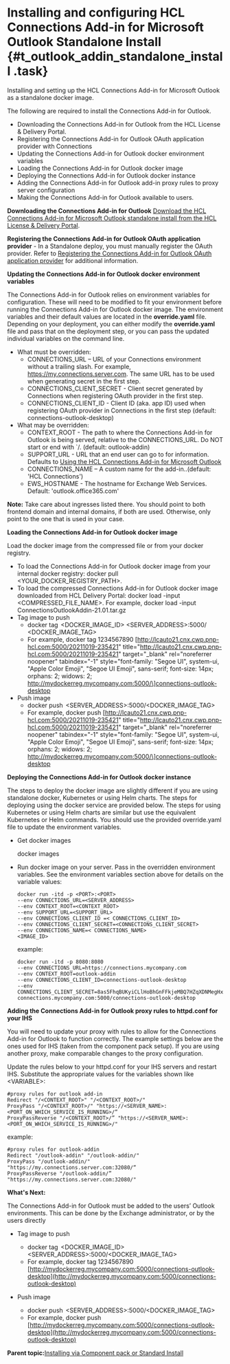 # Installing and configuring HCL Connections Add-in for Microsoft Outlook Standalone Install {#t_outlook_addin_standalone_install .task}

Installing and setting up the HCL Connections Add-in for Microsoft Outlook as a standalone docker image.

The following are required to install the Connections Add-in for Outlook.

-   Downloading the Connections Add-in for Outlook from the HCL License & Delivery Portal.
-   Registering the Connections Add-in for Outlook OAuth application provider with Connections
-   Updating the Connections Add-in for Outlook docker environment variables
-   Loading the Connections Add-in for Outlook docker image
-   Deploying the Connections Add-in for Outlook docker instance
-   Adding the Connections Add-in for Outlook add-in proxy rules to proxy server configuration
-   Making the Connections Add-in for Outlook available to users.

**Downloading the Connections Add-in for Outlook** [Download the HCL Connections Add-in for Microsoft Outlook standalone install from the HCL License & Delivery Portal](https://support.hcltechsw.com/csm?id=kb_article&sysparm_article=KB0085519&sys_kb_id=ecb956cedbb86014a45ad9fcd39619a8).

**Registering the Connections Add-in for Outlook OAuth application provider** - In a Standalone deploy, you must manually register the OAuth provider. Refer to [Registering the Connections Add-in for Outlook OAuth application provider](https://help.hcltechsw.com/connections/v7/admin/install/cp_3p_outlook_addin_oauth.html) for additional information.

**Updating the Connections Add-in for Outlook docker environment variables**

The Connections Add-in for Outlook relies on environment variables for configuration. These will need to be modified to fit your environment before running the Connections Add-in for Outlook docker image. The environment variables and their default values are located in the **override.yaml** file. Depending on your deployment, you can either modify the **override.yaml** file and pass that on the deployment step, or you can pass the updated individual variables on the command line.

-   What must be overridden:
    -   CONNECTIONS\_URL – URL of your Connections environment without a trailing slash. For example, https://my.connections.server.com. The same URL has to be used when generating secret in the first step.
    -   CONNECTIONS\_CLIENT\_SECRET - Client secret generated by Connections when registering OAuth provider in the first step.
    -   CONNECTIONS\_CLIENT\_ID - Client ID \(aka. app ID\) used when registering OAuth provider in Connections in the first step \(default: connections-outlook-desktop\)
-   What may be overridden:
    -   CONTEXT\_ROOT - The path to where the Connections Add-in for Outlook is being served, relative to the CONNECTIONS\_URL. Do NOT start or end with \`/. \(default: outlook-addin\)
    -   SUPPORT\_URL - URL that an end user can go to for information. Defaults to [Using the HCL Connections Add-in for Microsoft Outlook](https://help.hcltechsw.com/connections/v7/connectors/enduser/c_ms_plugins_add_in_outlook.html)
    -   CONNECTIONS\_NAME – A custom name for the add-in..\(default: 'HCL Connections'\)
    -   EWS\_HOSTNAME - The hostname for Exchange Web Services. Default: 'outlook.office365.com'

**Note:** Take care about ingresses listed there. You should point to both frontend domain and internal domains, if both are used. Otherwise, only point to the one that is used in your case.

**Loading the Connections Add-in for Outlook docker image**

Load the docker image from the compressed file or from your docker registry.

-   To load the Connections Add-in for Outlook docker image from your internal docker registry: docker pull <YOUR\_DOCKER\_REGISTRY\_PATH\>.
-   To load the compressed Connections Add-in for Outlook docker image downloaded from HCL Delivery Portal: docker load -input <COMPRESSED\_FILE\_NAME\>. For example, docker load -input ConnectionsOutlookAddin-21.01.tar.gz
-   Tag image to push
    -   docker tag  <DOCKER\_IMAGE\_ID\> <SERVER\_ADDRESS\>:5000/ <DOCKER\_IMAGE\_TAG\>
    -   For example, docker tag 1234567890 \[http://lcauto21.cnx.cwp.pnp-hcl.com:5000/20211019-235421" title="http://lcauto21.cnx.cwp.pnp-hcl.com:5000/20211019-235421" target="\_blank" rel="noreferrer noopener" tabindex="-1" style="font-family: "Segoe UI", system-ui, "Apple Color Emoji", "Segoe UI Emoji", sans-serif; font-size: 14px; orphans: 2; widows: 2; http://mydockerreg.mycompany.com:5000/\]connections-outlook-desktop
-   Push image
    -   docker push  <SERVER\_ADDRESS\>:5000/<DOCKER\_IMAGE\_TAG\>
    -   For example, docker push \[http://lcauto21.cnx.cwp.pnp-hcl.com:5000/20211019-235421" title="http://lcauto21.cnx.cwp.pnp-hcl.com:5000/20211019-235421" target="\_blank" rel="noreferrer noopener" tabindex="-1" style="font-family: "Segoe UI", system-ui, "Apple Color Emoji", "Segoe UI Emoji", sans-serif; font-size: 14px; orphans: 2; widows: 2; http://mydockerreg.mycompany.com:5000/\]connections-outlook-desktop

**Deploying the Connections Add-in for Outlook docker instance**

The steps to deploy the docker image are slightly different if you are using standalone docker, Kubernetes or using Helm charts. The steps for deploying using the docker service are provided below. The steps for using Kubernetes or using Helm charts are similar but use the equivalent Kubernetes or Helm commands. You should use the provided override.yaml file to update the environment variables.

-   Get docker images 

    docker images

-   Run docker image on your server. Pass in the overridden environment variables. See the environment variables section above for details on the variable values:

    ```
    docker run -itd -p <PORT>:<PORT> 
    --env CONNECTIONS_URL=<SERVER_ADDRESS> 
    --env CONTEXT_ROOT=<CONTEXT_ROOT> 
    --env SUPPORT_URL=<SUPPORT_URL> 
    --env CONNECTIONS_CLIENT_ID =< CONNECTIONS_CLIENT_ID>
    --env CONNECTIONS_CLIENT_SECRET=<CONNECTIONS_CLIENT_SECRET> 
    --env CONNECTIONS_NAME=< CONNECTIONS_NAME> 
    <IMAGE_ID> 
    ```

    example:

    ```
    docker run -itd -p 8080:8080 
    --env CONNECTIONS_URL=https://connections.mycompany.com 
    --env CONTEXT_ROOT=outlook-addin 
    --env CONNECTIONS_CLIENT_ID=connections-outlook-desktop 
    --env CONNECTIONS_CLIENT_SECRET=8as5FhqBUKyiCLlHoBhGnFFkjeMBQ7HZqXDNMegHxLLchsofahBJK8ZBWlJo 
    connections.mycompany.com:5000/connections-outlook-desktop
    ```


**Adding the Connections Add-in for Outlook proxy rules to httpd.conf for your IHS**

You will need to update your proxy with rules to allow for the Connections Add-in for Outlook to function correctly. The example settings below are the ones used for IHS \(taken from the component pack setup\). If you are using another proxy, make comparable changes to the proxy configuration.

Update the rules below to your httpd.conf for your IHS servers and restart IHS. Substitute the appropriate values for the variables shown like <VARIABLE\>:

```
#proxy rules for outlook add-in
Redirect "/<CONTEXT_ROOT>" "/<CONTEXT_ROOT>/" 
ProxyPass "/<CONTEXT_ROOT>/" "https://<SERVER_NAME>:<PORT_ON_WHICH_SERVICE_IS_RUNNING>/“ 
ProxyPassReverse "/<CONTEXT_ROOT>/” "https://<SERVER_NAME>:<PORT_ON_WHICH_SERVICE_IS_RUNNING>/"  

```

example:

```
#proxy rules for outlook-addin	
Redirect "/outlook-addin" "/outlook-addin/" 
ProxyPass "/outlook-addin/" "https://my.connections.server.com:32080/“ 
ProxyPassReverse "/outlook-addin/” "https://my.connections.server.com:32080/"
```

**What's Next:**

The Connections Add-in for Outlook must be added to the users’ Outlook environments. This can be done by the Exchange administrator, or by the users directly

-   Tag image to push
    -   docker tag  <DOCKER\_IMAGE\_ID\> <SERVER\_ADDRESS\>:5000/<DOCKER\_IMAGE\_TAG\>
    -   For example, docker tag 1234567890 [http://mydockerreg.mycompany.com:5000/connections-outlook-desktop](http://mydockerreg.mycompany.com:5000/connections-outlook-desktop)

-   Push image
    -   docker push  <SERVER\_ADDRESS\>:5000/<DOCKER\_IMAGE\_TAG\>
    -   For example, docker push [http://mydockerreg.mycompany.com:5000/connections-outlook-desktop](http://mydockerreg.mycompany.com:5000/connections-outlook-desktop)

**Parent topic:**[Installing via Component pack or Standard Install](../../connectors/admin/c_outlook_addin_installing.md)

